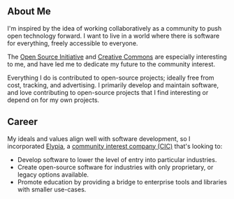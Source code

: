 ## About Me
I'm inspired by the idea of working collaboratively as a community to push open
technology forward. I want to live in a world where there is software for
everything, freely accessible to everyone.

The [Open Source Initiative][osi] and [Creative Commons][creative-commons] are
especially interesting to me, and have led me to dedicate my future to the
community interest.

Everything I do is contributed to open-source projects; ideally free from cost,
tracking, and advertising. I primarily develop and maintain software, and love
contributing to open-source projects that I find interesting or depend on for
my own projects.

## Career
My ideals and values align well with software development, so I incorporated
[Elypia][elypia-website], a [community interest company (CIC)][wikipedia-cic]
that's looking to: 

* Develop software to lower the level of entry into particular industries.
* Create open-source software for industries with only proprietary, or legacy
  options available.
* Promote education by providing a bridge to enterprise tools and libraries
  with smaller use-cases.

[creative-commons]: https://creativecommons.org/
[elypia-github]: https://github.com/elypia/
[elypia-website]: https://elypia.org/
[osi]: https://opensource.org/
[wikipedia-cic]: https://en.wikipedia.org/wiki/Community_interest_company

